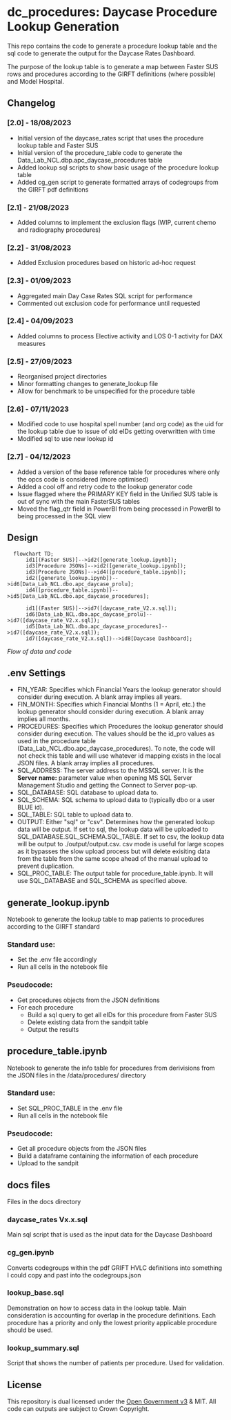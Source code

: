 # dc_procedures: Daycase Procedure Lookup Generation
This repo contains the code to generate a procedure lookup table and the sql code to generate the output for the Daycase Rates Dashboard.

The purpose of the lookup table is to generate a map between Faster SUS rows and procedures according to the GIRFT definitions (where possible) and Model Hospital.

## Changelog

### [2.0] - 18/08/2023

- Initial version of the daycase_rates script that uses the procedure lookup table and Faster SUS
- Initial version of the procedure_table code to generate the Data_Lab_NCL.dbp.apc_daycase_procedures table
- Added lookup sql scripts to show basic usage of the procedure lookup table
- Added cg_gen script to generate formatted arrays of codegroups from the GIRFT pdf definitions

### [2.1] - 21/08/2023

- Added columns to implement the exclusion flags (WIP, current chemo and radiography procedures)

### [2.2] - 31/08/2023

- Added Exclusion procedures based on historic ad-hoc request

### [2.3] - 01/09/2023

- Aggregated main Day Case Rates SQL script for performance
- Commented out exclusion code for performance until requested

### [2.4] - 04/09/2023

- Added columns to process Elective activity and LOS 0-1 activity for DAX measures

### [2.5] - 27/09/2023

- Reorganised project directories
- Minor formatting changes to generate_lookup file
- Allow for benchmark to be unspecified for the procedure table

### [2.6] - 07/11/2023

- Modified code to use hospital spell number (and org code) as the uid for the lookup table due to issue of old eIDs getting overwritten with time
- Modified sql to use new lookup id

### [2.7] - 04/12/2023

- Added a version of the base reference table for procedures where only the opcs code is considered (more optimised)
- Added a cool off and retry code to the lookup generator code
- Issue flagged where the PRIMARY KEY field in the Unified SUS table is out of sync with the main FasterSUS tables
- Moved the flag_qtr field in PowerBI from being processed in PowerBI to being processed in the SQL view

## Design

```mermaid
  flowchart TD;
      id1[(Faster SUS)]-->id2([generate_lookup.ipynb]);
      id3[Procedure JSONs]-->id2([generate_lookup.ipynb]);
      id3[Procedure JSONs]-->id4([procedure_table.ipynb]);
      id2([generate_lookup.ipynb])-->id6[Data_Lab_NCL.dbo.apc_daycase_prolu];
      id4([procedure_table.ipynb])-->id5[Data_Lab_NCL.dbo.apc_daycase_procedures];

      id1[(Faster SUS)]-->id7([daycase_rate_V2.x.sql]);
      id6[Data_Lab_NCL.dbo.apc_daycase_prolu]-->id7([daycase_rate_V2.x.sql]);
      id5[Data_Lab_NCL.dbo.apc_daycase_procedures]-->id7([daycase_rate_V2.x.sql]);
      id7([daycase_rate_V2.x.sql])-->id8[Daycase Dashboard];
```
*Flow of data and code*

## .env Settings

- FIN_YEAR: Specifies which Financial Years the lookup generator should consider during execution. A blank array implies all years.
- FIN_MONTH: Specifies which Financial Months (1 = April, etc.) the lookup generator should consider during execution. A blank array implies all months.
- PROCEDURES: Specifies which Procedures the lookup generator should consider during execution. The values should be the id_pro values as used in the procedure table (Data_Lab_NCL.dbo.apc_daycase_procedures). To note, the code will not check this table and will use whatever id mapping exists in the local JSON files. A blank array implies all procedures.
- SQL_ADDRESS: The server address to the MSSQL server. It is the **Server name:** parameter value when opening MS SQL Server Management Studio and getting the Connect to Server pop-up.
- SQL_DATABASE: SQL database to upload data to.
- SQL_SCHEMA: SQL schema to upload data to (typically dbo or a user BLUE id).
- SQL_TABLE: SQL table to upload data to.
- OUTPUT: Either "sql" or "csv". Determines how the generated lookup data will be output. If set to sql, the lookup data will be uploaded to SQL_DATABASE.SQL_SCHEMA.SQL_TABLE. If set to csv, the lookup data will be output to ./output/output.csv. csv mode is useful for large scopes as it bypasses the slow upload process but will delete exisiting data from the table from the same scope ahead of the manual upload to prevent duplication.
- SQL_PROC_TABLE: The output table for procedure_table.ipynb. It will use SQL_DATABASE and SQL_SCHEMA as specified above.

## generate_lookup.ipynb
Notebook to generate the lookup table to map patients to procedures according to the GIRFT standard

### Standard use:
- Set the .env file accordingly
- Run all cells in the notebook file

### Pseudocode:
- Get procedures objects from the JSON definitions
- For each procedure
  - Build a sql query to get all eIDs for this procedure from Faster SUS
  - Delete existing data from the sandpit table
  - Output the results

## procedure_table.ipynb
Notebook to generate the info table for procedures from derivisions from the JSON files in the /data/procedures/ directory

### Standard use:
- Set SQL_PROC_TABLE in the .env file
- Run all cells in the notebook file

### Pseudocode:
- Get all procedure objects from the JSON files
- Build a dataframe containing the information of each procedure
- Upload to the sandpit

## docs files
Files in the docs directory

### daycase_rates Vx.x.sql
Main sql script that is used as the input data for the Daycase Dashboard

### cg_gen.ipynb
Converts codegroups within the pdf GRIFT HVLC definitions into something I could copy and past into the codegroups.json

### lookup_base.sql
Demonstration on how to access data in the lookup table. Main consideration is accounting for overlap in the procedure definitions. Each procedure has a priority and only the lowest priority applicable procedure should be used.

### lookup_summary.sql
Script that shows the number of patients per procedure. Used for validation.

## License
This repository is dual licensed under the [Open Government v3](https://www.nationalarchives.gov.uk/doc/open-government-licence/version/3/) & MIT. All code can outputs are subject to Crown Copyright.
